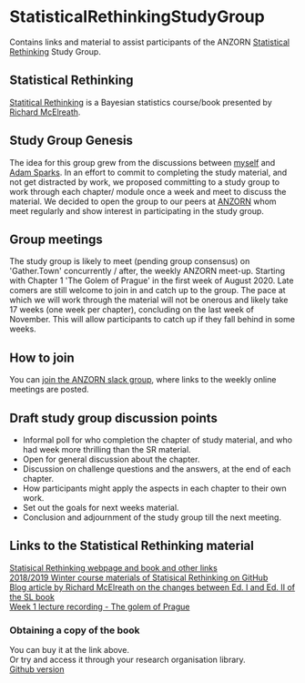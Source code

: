 # StatisticalRethinkingStudyGroup
Contains links and material to assist participants of the ANZORN [Statistical Rethinking](https://xcelab.net/rm/statistical-rethinking/) Study Group.

## Statistical Rethinking  
[Statitical Rethinking](https://xcelab.net/rm/statistical-rethinking/) is a Bayesian statistics course/book presented by [Richard McElreath](https://xcelab.net/rm/).

## Study Group Genesis
The idea for this group grew from the discussions between [myself](https://github.com/PaulMelloy) and [Adam Sparks](https://github.com/adamhsparks). 
In an effort to commit to completing the study material, and not get distracted by work, we proposed committing to a study group to work through each chapter/ module once a week and meet to discuss the material. 
We decided to open the group to our peers at [ANZORN](https://www.anzopenresearch.org/) whom meet regularly and show interest in participating in the study group.  

## Group meetings  
The study group is likely to meet (pending group consensus) on 'Gather.Town' concurrently / after, the weekly ANZORN meet-up.
Starting with Chapter 1 'The Golem of Prague' in the first week of August 2020. 
Late comers are still welcome to join in and catch up to the group. 
The pace at which we will work through the material will not be onerous and likely take 17 weeks (one week per chapter), concluding on the last week of November. 
This will allow participants to catch up if they fall behind in some weeks.  

## How to join  
You can [join the ANZORN slack group](https://join.slack.com/t/anzorn/shared_invite/zt-68encgjn-uftY95BIMQQ4jXfxoLo0oA), where links to the weekly online meetings are posted.  

## Draft study group discussion points  
  - Informal poll for who completion the chapter of study material, and who had week more thrilling than the SR material.  
  - Open for general discussion about the chapter.  
  - Discussion on challenge questions and the answers, at the end of each chapter.  
  - How participants might apply the aspects in each chapter to their own work.  
  - Set out the goals for next weeks material.  
  - Conclusion and adjournment of the study group till the next meeting.  
 
## Links to the Statistical Rethinking material
[Statisical Rethinking webpage and book and other links](https://xcelab.net/rm/statistical-rethinking/)  
[2018/2019 Winter course materials of Statisical Rethinking on GitHub](https://github.com/rmcelreath/statrethinking_winter2019)  
[Blog article by Richard McElreath on the changes between Ed. I and Ed. II of the SL book](https://elevanth.org/blog/2018/07/14/statistical-rethinking-edition-2-eta-2020/)  
[Week 1 lecture recording - The golem of Prague](https://www.youtube.com/watch?v=4WVelCswXo4)  

### Obtaining a copy of the book  
You can buy it at the link above.  
Or try and access it through your research organisation library.  
[Github version](https://github.com/Booleans/statistical-rethinking/blob/master/Statistical%20Rethinking%202nd%20Edition.pdf)
